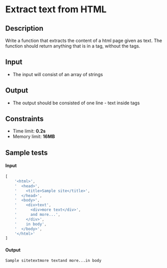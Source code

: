 ﻿# Extract text from HTML

## Description
Write a function that extracts the content of a html page given as text.
The function should return anything that is in a tag, without the tags.

## Input
- The input will consist of an array of strings

## Output
- The output should be consisted of one line - text inside tags

## Constraints
- Time limit: **0.2s**
- Memory limit: **16MB**

## Sample tests

#### Input
```js
[
	'<html>',
	'  <head>',
	'    <title>Sample site</title>',
	'  </head>',
	'  <body>',
	'    <div>text',
	'      <div>more text</div>',
	'      and more...',
	'    </div>',
	'    in body',
	'  </body>',
	'</html>'
]
```

#### Output
```
Sample sitetextmore textand more...in body
```
